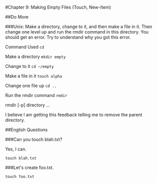 #Chapter 9: Making Empty Files (Touch, New-Item)

##Do More

###Unix: Make a directory, change to it, and then make a file in it. Then change one level up and run the rmdir command in this directory. You should get an error. Try to understand why you got this error.

Command Used `cd`

Make a directory `mkdir empty`

Change to it `cd ~/empty`

Make a file in it `touch alpha`

Change one file up `cd ..`

Run the rmdir command `rmdir`

rmdir [-p] directory ...

I believe I am getting this feedback telling me to remove the parent directory.

##English Questions

###Can you touch blah.txt?

Yes, I can.

`touch blah.txt`
   
###Let's create foo.txt.

`touch foo.txt`
